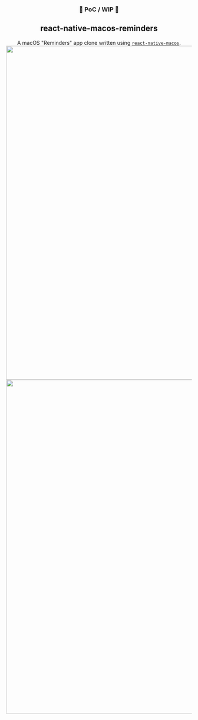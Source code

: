 <h3 align="center">🚧 PoC / WIP 🚧</h3>
<h2 align="center">react-native-macos-reminders</h2>
<p align="center">
A macOS "Reminders" app clone written using <a href="https://github.com/microsoft/react-native-macos"><code>react-native-macos</code></a>.
<img width="906" src="https://user-images.githubusercontent.com/719641/89215230-8af97080-d5c8-11ea-89dd-124fa17e6ce4.png">
<img width="906" src="https://user-images.githubusercontent.com/719641/89215233-8e8cf780-d5c8-11ea-9f4d-525a8a6092de.png">
</p>
